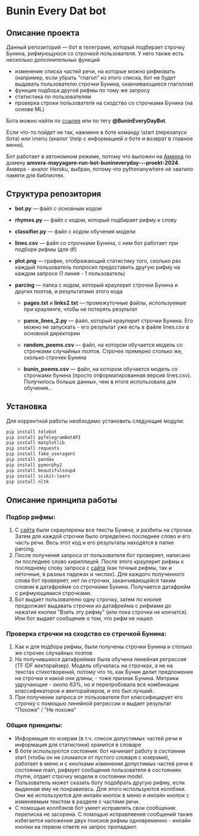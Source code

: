 # Bunin Every Dat bot

## Описание проекта
Данный репозиторий –– бот в телеграме, который подбирает строчку Бунина, рифмующуюся со строчкой пользователя. У него также есть несколько дополнительных функций

- изменение списка частей речи, на которые можно рифмовать (например, если убрать "глагол" из этого списка, бот не будет выдавать пользователю строчки Бунина, оканчивающиеся глаголом)
- функция подбора другой рифмы по тому же запросу
- статистика по пользователям
- проверка строки пользователя на сходство со строчками Бунина (на основе ML)

Бота можно найти по [ссылке](https://t.me/BuninEveryDayBot) или по тегу **@BuninEveryDayBot**.

Если что-то пойдет не так, нажмине в боте команду \start (перезапуск бота) или \menu (аналог \help с информацией о боте и возврат в главное меню).

Бот работает в автономном режиме, потому что выложен на [Амвера](https://cloud.amvera.ru) по домену **amvera-mayyagore-run-bot-bunineveryday---proekt-2024**. Амвера - аналог Heroku, выбран, потому что pythonanywhere не хватило памяти для библиотек.

   
## Структура репозитория
- **bot.py** –– файл с основным кодом

- **rhymes.py** –– файл с кодом, который подбирает рифму к слову  

- **classifier.py** –– файл с кодом обучения модели

- **lines.csv** –– файл со строчками Бунина, с ним бот работает при подборе рифмы (для df)

- **plot.png** –– график, отображающий статистику того, сколько раз каждый пользователь попросил предоставить другую рифму на каждом запросе (1 линия - 1 пользователь)

- **parcing** –– папка с кодом, который краулерит строчки Бунина и других поэтов, и результатами этого кода
    - **pages.txt** и **links2.txt** –– промежуточные файлы, используемые при краулинге, чтобы не потерять результат

    - **parce_lines_2.py** –– файл, который краулерит строчки Бунина. Его можно не запускать - его результат уже есть в файле lines.csv в основной директории

    - **random_poems.csv**  –– файл, на котором обучается модель со строчками случайных поэтов. Строчек примерно столько же, сколько строчек Бунина
      
    - **bunin_poems.csv**  –– файл, на котором обучается модель со строчками бунина (просто отформатированная версия lines.csv). Получилось больше данных, чем в итоге использовала для обучения...


## Установка

Для корректной работы необходимо установить следующие модули:

```bash
pip install telebot
pip install pyTelegramBotAPI
pip install matplotlib
pip install requests
pip install fake_useragent
pip install pandas
pip install pymorphy2
pip install beautifulsoup4
pip install scikit-learn
pip install nltk
```

## Описание принципа работы

### Подбор рифмы:
1. С [сайта](https://www.culture.ru/literature/poems/author-ivan-bunin) были скраулерены все тексты Бунина, и разбиты на строчки. Затем для каждой строчки было определено последнее слово и его часть речи. Весь этот код и его результаты находятся в папке parcing.
2. После получения запроса от пользователя бот проверяет, написано ли последнее слово кириллицей. После этого краулерит рифмы к последнему слову запроса с [сайта](https://rifme.net/) (как точные рифмы, так и неточные, в разных падежах и числах). Для каждого полученного слова бот проверяет, нет ли строчки, заканчивающейся таким словом в датафрейме со строчками Бунина. Получается датафрейм с рифмующимися строчками.
3. Бот выдает пользователю одну строчку, затем по кнопке продолжает выдавать строчки из датафрейма с рифмами до нажатия кнопки "Взять эту рифму" (или пока строчки не кончатся). Или бот выдает сообщение о том, что рифм не нашел 

### Проверка строчки на сходство со строчкой Бунина:
1. Как и для подбора рифмы, были получены строчки Бунина и столько же строчек случайных поэтов
2. На получившихся датафреймах была обучена линейная регрессия (TF IDF векторайзер). Модель обучалась на строчках, а не на текстах стихотворений, потому что то, как Бунин делит предложения на строчки и какой они длины, - тоже признак Бунина. Метрики удручающие - около 63%, но я перепробовала все комбинации классификаторов и векторайзеров, и это был лучший.
3. При получении запроса от пользователя бот классифицирует его строчку с помощью линейной регрессии и выдает результат "Похоже" / "Не похоже"

### Общие принципы:
- Информация по юзерам (в т.ч. список допустимых частей речи и информация для статистики) хранится в словаре
- В боте используются состояния: бот начинает работу в состоянии start (чтобы он не сломался от пустого словаря с юзерами), работает в меню и с кнопками изменения допустимых частей речи в состоянии main, рифмует сообщения пользователя в состояниях rhyme, отдает строчку модели в состоянии model.
- Пользователь может сказать боту подобрать другую рифму, если выданная ему не понравилась. Для этого используются коллбэки. Они же используются для инлайн кнопок в меню и инлайн кнопок с изменяемым текстом в разделе с частями речи.
- С помощью коллбэков бот умеет исправлять свои сообщения: переписка не засорена. С помощью исправляения сообщений также избегается наложение двух поисков рифмы одновременно - инлайн кнопки на первом ответе на запрос пропадают.
